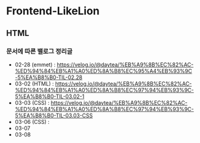 # Frontend-LikeLion

## HTML

### 문서에 따른 밸로그 정리글
* 02-28 (emmet) : https://velog.io/@daytea/%EB%A9%8B%EC%82%AC-%ED%94%84%EB%A1%A0%ED%8A%B8%EC%95%A4%EB%93%9C-5%EA%B8%B0-TIL-02.28
* 03-02 (HTML) : https://velog.io/@daytea/%EB%A9%8B%EC%82%AC-%ED%94%84%EB%A1%A0%ED%8A%B8%EC%97%94%EB%93%9C-5%EA%B8%B0-TIL-03.02-1
* 03-03 (CSS) : https://velog.io/@daytea/%EB%A9%8B%EC%82%AC-%ED%94%84%EB%A1%A0%ED%8A%B8%EC%97%94%EB%93%9C-5%EA%B8%B0-TIL-03.03-CSS
* 03-06 (CSS) : 
* 03-07
* 03-08